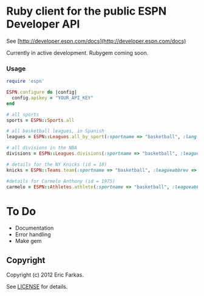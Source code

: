 Ruby client for the public ESPN Developer API
===========

See [http://developer.espn.com/docs](http://developer.espn.com/docs)

Currently in active development.  Rubygem coming soon.

### Usage
```ruby
require 'espn'

ESPN.configure do |config|
  config.apikey = "YOUR_API_KEY"
end

# all sports
sports = ESPN::Sports.all

# all basketball leagues, in Spanish
leagues = ESPN::Leagues.all_by_sport(:sportname => "basketball", :lang => "es")

# all divisions in the NBA
divisions = ESPN::Leagues.divisions(:sportname => "basketball", :leagueabbrev => "nba")

# details for the NY Knicks (id = 18)
knicks = ESPN::Teams.team(:sportname => "basketball", :leagueabbrev => "nba", :id => 18)

#details for Carmelo Anthony (id = 1975)
carmelo = ESPN::Athletes.athlete(:sportname => "basketball", :leagueabbrev => "nba", :id => 1975)
```

# To Do
* Documentation
* Error handling
* Make gem

## Copyright
Copyright (c) 2012 Eric Farkas.

See [LICENSE][] for details.

[license]: https://github.com/speric/espn/blob/master/LICENSE.md